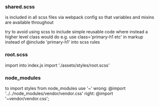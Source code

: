 ### shared.scss

is included in all scss files via webpack config
so that variables and mixins are available throughout

try to avoid using scss to include simple reusable code where instead a higher level class would do
e.g. use class='primary-h1 etc' in markup instead of @include 'primary-h1' into scss rules

### root.scss

import into index.js
import './assets/styles/root.scss'

### node_modules

to import styles from node_modules use '~'
wrong: @import '../../node_modules/vendor/vendor.css'
right: @import '~vendor/vendor.css';

